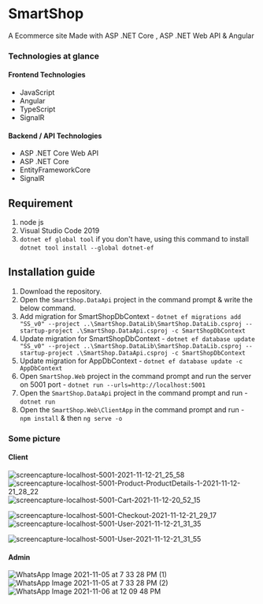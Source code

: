 # SmartShop
A Ecommerce site  Made with ASP .NET Core , ASP .NET Web API & Angular

### Technologies at glance
#### Frontend Technologies
- JavaScript
- Angular
- TypeScript
- SignalR

#### Backend / API Technologies
- ASP .NET Core Web API
- ASP .NET Core
- EntityFrameworkCore
- SignalR


## Requirement
1. node js
2. Visual Studio Code 2019
3. `dotnet ef global tool` if you don't have, using this command to install `dotnet tool install --global dotnet-ef`

## Installation guide
1. Download the repository.
2. Open the `SmartShop.DataApi` project in the command prompt & write the below command.
3. Add  migration for SmartShopDbContext - `dotnet ef migrations add "SS_v0" --project ..\SmartShop.DataLib\SmartShop.DataLib.csproj --startup-project .\SmartShop.DataApi.csproj -c SmartShopDbContext`
4. Update migration for SmartShopDbContext - `dotnet ef database update "SS_v0" --project ..\SmartShop.DataLib\SmartShop.DataLib.csproj --startup-project .\SmartShop.DataApi.csproj -c SmartShopDbContext`
5. Update migration for AppDbContext - `dotnet ef database update -c AppDbContext `
6. Open `SmartShop.Web` project in the command prompt and run the server on 5001 port - `dotnet run --urls=http://localhost:5001`
6. Open the `SmartShop.DataApi` project in the command prompt and run - `dotnet run`
7. Open the `SmartShop.Web\ClientApp`  in the command prompt and run - `npm install` & then `ng serve -o`

### Some picture
#### Client
![screencapture-localhost-5001-2021-11-12-21_25_58](https://user-images.githubusercontent.com/18288587/141492536-17b0263a-873b-41e8-b2ed-1b8b2a4d4124.png)
![screencapture-localhost-5001-Product-ProductDetails-1-2021-11-12-21_28_22](https://user-images.githubusercontent.com/18288587/141507410-d1042d31-c6e0-4613-9b79-ccb30d2ff96d.png)
![screencapture-localhost-5001-Cart-2021-11-12-20_52_15](https://user-images.githubusercontent.com/18288587/141507528-103ebcf4-2475-4637-9079-71c367c9ae11.png)

![screencapture-localhost-5001-Checkout-2021-11-12-21_29_17](https://user-images.githubusercontent.com/18288587/141507573-d7b67581-849d-44dc-94a4-76ed733d510a.png)
![screencapture-localhost-5001-User-2021-11-12-21_31_35](https://user-images.githubusercontent.com/18288587/141507603-caad1d99-8c20-4026-8b0b-70a089b9ff33.png)

![screencapture-localhost-5001-User-2021-11-12-21_31_55](https://user-images.githubusercontent.com/18288587/141507624-ffa4a5fc-df13-47eb-8176-0e89b1f2bf06.png)

#### Admin

![WhatsApp Image 2021-11-05 at 7 33 28 PM (1)](https://user-images.githubusercontent.com/18288587/140632944-915ced62-0684-45ed-bdf9-272bc19558f4.jpeg)
![WhatsApp Image 2021-11-05 at 7 33 28 PM (2)](https://user-images.githubusercontent.com/18288587/140632952-4dde4a95-c1ca-4781-b2bd-7684141d2bb0.jpeg)
![WhatsApp Image 2021-11-06 at 12 09 48 PM](https://user-images.githubusercontent.com/18288587/140632956-a04dbfaa-5ffa-4357-8c9d-41e732fcd741.jpeg)



